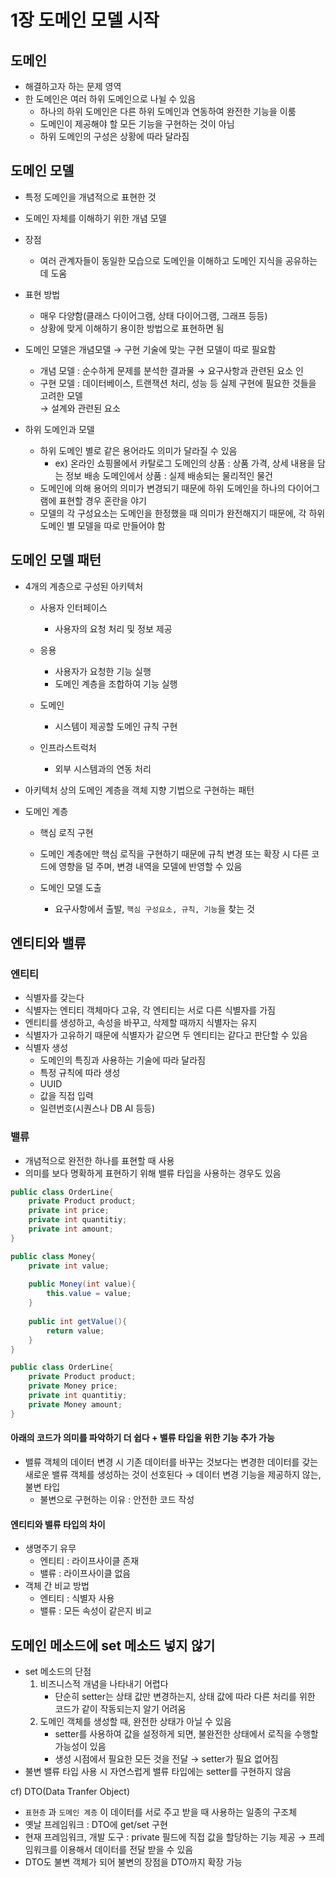 # 1장 도메인 모델 시작

## 도메인

* 해결하고자 하는 문제 영역
* 한 도메인은 여러 하위 도메인으로 나뉠 수 있음
  * 하나의 하위 도메인은 다른 하위 도메인과 연동하여 완전한 기능을 이룸
  * 도메인이 제공해야 할 모든 기능을 구현하는 것이 아님
  * 하위 도메인의 구성은 상황에 따라 달라짐

## 도메인 모델

* 특정 도메인을 개념적으로 표현한 것
* 도메인 자체를 이해하기 위한 개념 모델
* 장점
  * 여러 관계자들이 동일한 모습으로 도메인을 이해하고 도메인 지식을 공유하는데 도움
* 표현 방법
  * 매우 다양함\(클래스 다이어그램, 상태 다이어그램, 그래프 등등\)
  * 상황에 맞게 이해하기 용이한 방법으로 표현하면 됨
* 도메인 모델은 개념모델 → 구현 기술에 맞는 구현 모델이 따로 필요함
  * 개념 모델 : 순수하게 문제를 분석한 결과물 → 요구사항과 관련된 요소 인 
  * 구현 모델 : 데이터베이스, 트랜잭션 처리, 성능 등 실제 구현에 필요한 것들을 고려한 모델  
    → 설계와 관련된 요소

  
* 하위 도메인과 모델
  * 하위 도메인 별로 같은 용어라도 의미가 달라질 수 있음
    * ex\) 온라인 쇼핑몰에서 카탈로그 도메인의 상품 : 상품 가격, 상세 내용을 담는 정보        배송 도메인에서 상품 : 실제 배송되는 물리적인 물건
  * 도메인에 의해 용어의 의미가 변경되기 때문에 하위 도메인을 하나의 다이어그램에 표현할 경우 혼란을 야기
  * 모델의 각 구성요소는 도메인을 한정했을 때 의미가 완전해지기 때문에, 각 하위 도메인 별 모델을 따로 만들어야 함

## 도메인 모델 패턴

* 4개의 계층으로 구성된 아키텍처
  * 사용자 인터페이스
    * 사용자의 요청 처리 및 정보 제공 
  * 응용
    * 사용자가 요청한 기능 실행
    * 도메인 계층을 조합하여 기능 실행 
  * 도메인

    * 시스템이  제공할 도메인 규칙 구현

  * 인프라스트럭처
    * 외부 시스템과의 연동 처리 
* 아키텍처 상의 도메인 계층을 객체 지향 기법으로 구현하는 패턴 
* 도메인 계층

  * 핵심 로직 구현
  * 도메인 계층에만 핵심 로직을 구현하기 때문에 규칙 변경 또는 확장 시 다른 코드에 영향을 덜 주며, 변경 내역을 모델에 반영할 수 있음



  * 도메인 모델 도출
    * 요구사항에서 출발, `핵심 구성요소, 규칙, 기능`을 찾는 것

## 엔티티와 밸류

### 엔티티

* 식별자를 갖는다
* 식별자는 엔티티 객체마다 고유, 각 엔티티는 서로 다른 식별자를 가짐
* 엔티티를 생성하고, 속성을 바꾸고, 삭제할 때까지 식별자는 유지
* 식별자가 고유하기 때문에 식별자가 같으면 두 엔티티는 같다고 판단할 수 있음 
* 식별자 생성
  * 도메인의 특징과 사용하는 기술에 따라 달라짐 
  * 특정 규칙에 따라 생성
  * UUID
  * 값을 직접 입력
  * 일련번호\(시퀀스나 DB AI 등등\)

### 밸류

* 개념적으로 완전한 하나를 표현할 때 사용
* 의미를 보다 명확하게 표현하기 위해 밸류 타입을 사용하는 경우도 있음

```java
public class OrderLine{
    private Product product;
    private int price;
    private int quantitiy;
    private int amount;
}
```

```java
public class Money{
    private int value;
    
    public Money(int value){
        this.value = value;
    }
    
    public int getValue(){
        return value;
    }
}

public class OrderLine{
    private Product product;
    private Money price;
    private int quantitiy;
    private Money amount;
}
```

#### 아래의 코드가 의미를 파악하기 더 쉽다 + 밸류 타입을 위한 기능 추가 가능

* 밸류 객체의 데이터 변경 시 기존 데이터를 바꾸는 것보다는 변경한 데이터를 갖는 새로운 밸류 객체를 생성하는 것이 선호된다 → 데이터 변경 기능을 제공하지 않는, 불변 타입
  * 불변으로 구현하는 이유 : 안전한 코드 작성 

#### 엔티티와 밸류 타입의 차이

* 생명주기 유무
  * 엔티티 : 라이프사이클 존재
  * 밸류 : 라이프사이클 없음 
* 객체 간 비교  방법
  * 엔티티 : 식별자 사용
  * 밸류 : 모든 속성이 같은지 비교

## 도메인 메소드에 set 메소드 넣지 않기

* set 메소드의 단점
  1. 비즈니스적 개념을 나타내기 어렵다
     * 단순히 setter는 상태 값만 변경하는지,  상태 값에 따라 다른 처리를 위한 코드가 같이 작동되는지 알기 어려움
  2. 도메인 객체를 생성할 때, 완전한 상태가 아닐 수 있음
     * setter를 사용하여 값을 설정하게 되면, 불완전한 상태에서 로직을 수행할 가능성이 있음
     * 생성 시점에서 필요한 모든 것을 전달 → setter가 필요 없어짐 
* 불변  밸류 타입 사용 시 자연스럽게 밸류 타입에는 setter를 구현하지 않음

cf\) DTO\(Data Tranfer Object\)

* `표현층` 과 `도메인 계층` 이 데이터를 서로 주고 받을 때 사용하는 일종의 구조체
* 옛날 프레임워크 : DTO에 get/set 구현
* 현재 프레임워크, 개발 도구 : private 필드에 직접 값을 할당하는 기능 제공 → 프레임워크를 이용해서 데이터를 전달 받을 수 있음
* DTO도 불변 객체가 되어 불변의  장점을 DTO까지 확장 가능

#### 



